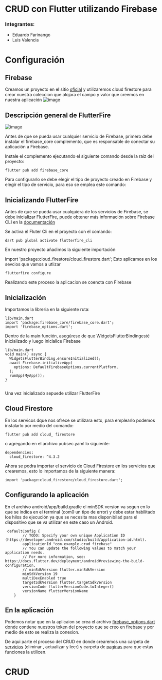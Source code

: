 # CRUD con Flutter utilizando Firebase

### Integrantes: 
- Eduardo Farinango
- Luis Valencia

# Configuración
## Firebase 
Creamos un proyecto en el sitio [oficial](https://firebase.google.com/?hl=es-419) y utilizaremos cloud firestore para crear nuestra coleccion que alojara el campo y valor que creemos en nuestra aplicación
![image](https://user-images.githubusercontent.com/77359338/218292674-a39a0d87-3f21-410f-89db-c9cf2cae4f0d.png)

## Descripción general de FlutterFire

![image](https://user-images.githubusercontent.com/77359338/218292757-d83232b6-6e72-4baa-ba71-daa88490fe04.png)



Antes de que se pueda usar cualquier servicio de Firebase, primero debe instalar el firebase_core complemento, que es responsable de conectar su aplicación a Firebase.

Instale el complemento ejecutando el siguiente comando desde la raíz del proyecto:
```
flutter pub add firebase_core
```
Para configurarlo se debe elegir el tipo de proyecto creado en Firebase y elegir el tipo de servicio, para eso se emplea este comando:
## Inicializando FlutterFire

Antes de que se pueda usar cualquiera de los servicios de Firebase, se debe inicializar FlutterFire, puede obtener más información sobre Firebase CLI en la [documentación](https://firebase.google.com/docs/cli)


Se activa el Fluter Cli en el proyecto con el comando: 

```
dart pub global activate flutterfire_cli
```
En nuestro proyecto añadimos la siguiente importación 

import 'package:cloud_firestore/cloud_firestore.dart';
Esto aplicamos en los sevcios que vamos a utlizar



```
flutterfire configure
```
Realizando este proceso la aplicacion se coencta con Firebase


## Inicialización

Importamos la libreria en la siguiente ruta: 
```
lib/main.dart
import 'package:firebase_core/firebase_core.dart';
import 'firebase_options.dart';
```
Dentro de la main función, asegúrese de que WidgetsFlutterBindingesté inicializado y luego inicialice Firebase
```
lib/main.dart
void main() async {
  WidgetsFlutterBinding.ensureInitialized();
  await Firebase.initializeApp(
    options: DefaultFirebaseOptions.currentPlatform,
  );
  runApp(MyApp());
}


```
Una vez inicializado sepuede utilizar FlutterFire

## Cloud Firestore

En los servicos dque nos ofrece se utilizara esto, para emplearlo podemos instalarlo por medio del comando:
```
flutter pub add cloud_ firestore
```
o  agregando en el archivo pubsec.yaml lo siguiente: 

```
dependencies:
  cloud_firestore: ^4.3.2
```
Ahora se podra importar el servicio de Cloud Firestore en los servicios que crearemos, esto lo importamos de la siguiente manera:
```
import 'package:cloud_firestore/cloud_firestore.dart';
```

## Configurando la aplicación

En el archivo android/app/build.gradle el minSDK version va segun en lo que se indica en el terminal (com0 un tipo de error) y debe estar habilitado los hilos de ejecución ya que se necesita mas disponibilad para el dispositivo que se va utilizar en este caso un Android.


```
 defaultConfig {
        // TODO: Specify your own unique Application ID (https://developer.android.com/studio/build/application-id.html).
        applicationId "com.example.crud_firebase"
        // You can update the following values to match your application needs.
        // For more information, see: https://docs.flutter.dev/deployment/android#reviewing-the-build-configuration.
        // minSdkVersion flutter.minSdkVersion
        minSdkVersion 19
        multiDexEnabled true
        targetSdkVersion flutter.targetSdkVersion
        versionCode flutterVersionCode.toInteger()
        versionName flutterVersionName
    }
```

## En la aplicación

Podemos notar que en la aplicaion se crea el archivo [firebase_options.dart](https://github.com/stalin246/Flutter-CRUDconFirebase/blob/master/lib/firebase_options.dart) donde contiene nuestros token del proyecto que se creo en firebase y por medio de esto se realiza la conexion.

De aqui parte el proceso del CRUD en donde crearemos una carpeta de [servicios](https://github.com/stalin246/Flutter-CRUDconFirebase/tree/master/lib/services) (eliminar , actualizar y leer) y carpeta de [paginas](https://github.com/stalin246/Flutter-CRUDconFirebase/tree/master/lib/pages) para que estas funciones la utilicen. 

# CRUD 

